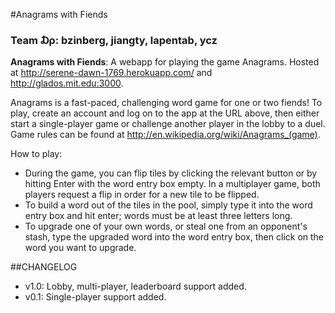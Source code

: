 #Anagrams with Fiends
### Team ₯: bzinberg, jiangty, lapentab, ycz

__Anagrams with Fiends__: A webapp for playing the game Anagrams.
Hosted at http://serene-dawn-1769.herokuapp.com/ and http://glados.mit.edu:3000.

Anagrams is a fast-paced, challenging word game for one or two fiends! To play, create an account and log on to the app at the URL above, then either start a single-player game or challenge another player in the lobby to a duel. Game rules can be found at http://en.wikipedia.org/wiki/Anagrams_(game).

How to play:
* During the game, you can flip tiles by clicking the relevant button or by hitting Enter with the word entry box empty. In a multiplayer game, both players request a flip in order for a new tile to be flipped.
* To build a word out of the tiles in the pool, simply type it into the word entry box and hit enter; words must be at least three letters long. 
* To upgrade one of your own words, or steal one from an opponent's stash, type the upgraded word into the word entry box, then click on the word you want to upgrade. 

##CHANGELOG
* v1.0: Lobby, multi-player, leaderboard support added.
* v0.1: Single-player support added.

